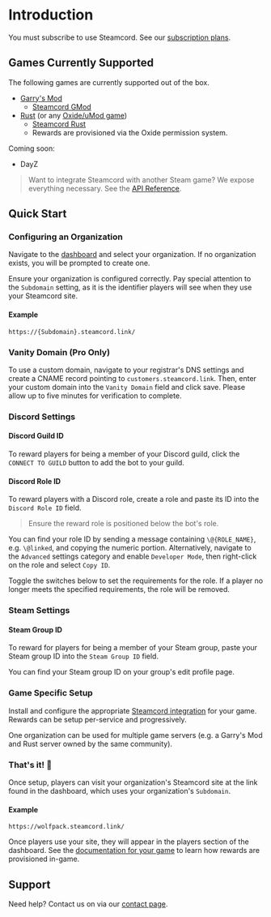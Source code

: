 # Introduction

You must subscribe to use Steamcord. See our [subscription plans](https://steamcord.io/#pricing).

## Games Currently Supported

The following games are currently supported out of the box.

* [Garry's Mod](https://gmod.facepunch.com/)
  * [Steamcord GMod](https://github.com/Steamcord/steamcord-gmod)
* [Rust](https://rust.facepunch.com/) (or any [Oxide/uMod game](https://umod.org/games))
  * [Steamcord Rust](https://github.com/Steamcord/steamcord-rust)
  * Rewards are provisioned via the Oxide permission system.

Coming soon:
* DayZ

> Want to integrate Steamcord with another Steam game? We expose everything necessary. See the
[API Reference](./api-reference/).

## Quick Start

### Configuring an Organization

Navigate to the [dashboard](https://steamcord.io/dashboard) and select your organization. If no
organization exists, you will be prompted to create one.

Ensure your organization is configured correctly. Pay special attention to the `Subdomain` setting,
as it is the identifier players will see when they use your Steamcord site.

#### Example

`https://{Subdomain}.steamcord.link/`

### Vanity Domain (Pro Only)

To use a custom domain, navigate to your registrar's DNS settings and create a CNAME record pointing to
`customers.steamcord.link`. Then, enter your custom domain into the `Vanity Domain` field and click
save. Please allow up to five minutes for verification to complete.

### Discord Settings

#### Discord Guild ID

To reward players for being a member of your Discord guild, click the `CONNECT TO GUILD` button to add
the bot to your guild.

#### Discord Role ID

To reward players with a Discord role, create a role and paste its ID into the `Discord Role ID` field.

> Ensure the reward role is positioned below the bot's role.

You can find your role ID by sending a message containing `\@{ROLE_NAME}`, e.g. `\@linked`, and
copying the numeric portion. Alternatively, navigate to the `Advanced` settings category and enable
`Developer Mode`, then right-click on the role and select `Copy ID`.

Toggle the switches below to set the requirements for the role. If a player no longer meets the specified requirements, the role will be removed.

### Steam Settings

#### Steam Group ID

To reward for players for being a member of your Steam group, paste your Steam group ID into the
`Steam Group ID` field.

You can find your Steam group ID on your group's edit profile page.

### Game Specific Setup

Install and configure the appropriate [Steamcord integration](#games-currently-supported) for your
game. Rewards can be setup per-service and progressively.

One organization can be used for multiple game servers (e.g. a Garry's Mod and Rust server owned by
the same community).

### That's it! :tada:

Once setup, players can visit your organization's Steamcord site at the link found in the dashboard,
which uses your organization's `Subdomain`.

#### Example

`https://wolfpack.steamcord.link/`

Once players use your site, they will appear in the players section of the dashboard. See the
[documentation for your game](#games-currently-supported) to learn how rewards are provisioned
in-game.

## Support

Need help? Contact us on via our [contact page](https://steamcord.io/#contact).
